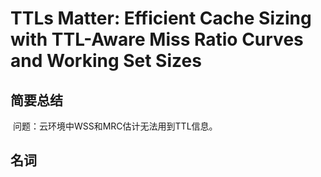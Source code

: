 # TTLs Matter: Efficient Cache Sizing with TTL-Aware Miss Ratio Curves and Working Set Sizes

## 简要总结

​	问题：云环境中WSS和MRC估计无法用到TTL信息。
    
## 名词

